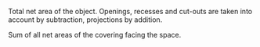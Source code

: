 Total net area of the object. Openings, recesses and cut-outs are taken into account by subtraction, projections by addition.


<!-- comment -->


Sum of all net areas of the covering facing the space.
